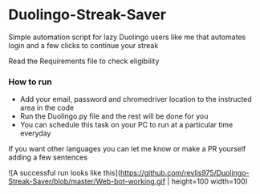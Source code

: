 # Duolingo-Streak-Saver
Simple automation script for lazy Duolingo users like me that automates login and a few clicks to continue your streak<br>

Read the Requirements file to check eligibility<br>

### How to run

- Add your email, password and chromedriver location to the instructed area in the code<br>
- Run the Duolingo.py file and the rest will be done for you<br>
- You can schedule this task on your PC to run at a particular time everyday <br>

If you want other languages you can let me know or make a PR yourself adding a few sentences

![A successful run looks like this](https://github.com/revlis975/Duolingo-Streak-Saver/blob/master/Web-bot-working.gif | height=100 width=100) 
